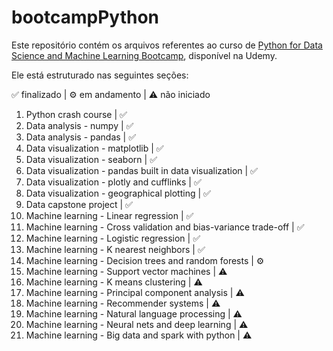 # bootcampPython
Este repositório contém os arquivos referentes ao curso de [Python for Data Science and Machine Learning Bootcamp](https://www.udemy.com/course/python-for-data-science-and-machine-learning-bootcamp/), disponível na Udemy.

Ele está estruturado nas seguintes seções:

✅ finalizado | ⚙️ em andamento | ⚠️ não iniciado

1. Python crash course | ✅
2. Data analysis - numpy | ✅
3. Data analysis - pandas | ✅
4. Data visualization - matplotlib | ✅
5. Data visualization - seaborn | ✅
6. Data visualization - pandas built in data visualization | ✅
7. Data visualization - plotly and cufflinks | ✅
8. Data visualization - geographical plotting | ✅
9. Data capstone project | ✅
10. Machine learning - Linear regression | ✅
11. Machine learning - Cross validation and bias-variance trade-off | ✅
12. Machine learning - Logistic regression | ✅
13. Machine learning - K nearest neighbors | ✅
14. Machine learning - Decision trees and random forests | ⚙️
15. Machine learning - Support vector machines | ⚠️
16. Machine learning - K means clustering | ⚠️
17. Machine learning - Principal component analysis | ⚠️
18. Machine learning - Recommender systems | ⚠️
19. Machine learning - Natural language processing | ⚠️
20. Machine learning - Neural nets and deep learning | ⚠️
21. Machine learning - Big data and spark with python | ⚠️
